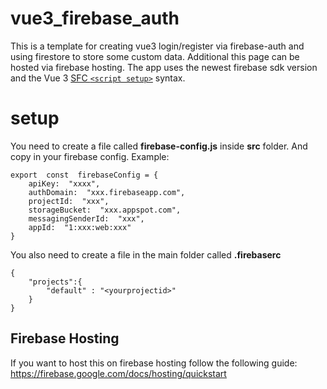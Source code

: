 
# vue3_firebase_auth

This is a template for creating vue3 login/register via firebase-auth and using firestore to store some custom data.
Additional this page can be hosted via firebase hosting.
The app uses the newest firebase sdk version and the Vue 3 [SFC `<script setup>`](https://v3.vuejs.org/api/sfc-script-setup.html) syntax.

# setup

You need to create a file called **firebase-config.js** inside **src** folder.
And copy in your firebase config.
Example:

    export  const  firebaseConfig = {
	    apiKey:  "xxxx",
	    authDomain:  "xxx.firebaseapp.com",
	    projectId:  "xxx",
	    storageBucket:  "xxx.appspot.com",
	    messagingSenderId:  "xxx",
	    appId:  "1:xxx:web:xxx"
    }

You also need to create a file in the main folder called **.firebaserc**

    {
	    "projects":{ 
		    "default" : "<yourprojectid>"
	    }
    }


## Firebase Hosting

If you want to host this on firebase hosting follow the following guide:
https://firebase.google.com/docs/hosting/quickstart
